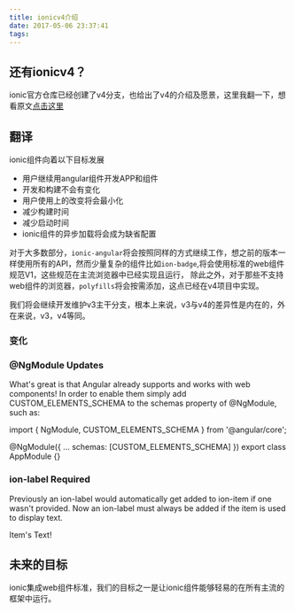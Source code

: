 ```yaml
---
title: ionicv4介绍
date: 2017-05-06 23:37:41
tags:
---
```

## 还有ionicv4？

ionic官方仓库已经创建了v4分支，也给出了v4的介绍及愿景，这里我翻一下，想看原文[点击这里](https://github.com/driftyco/ionic/blob/v4/README.md)

## 翻译

ionic组件向着以下目标发展
+ 用户继续用angular组件开发APP和组件
+ 开发和构建不会有变化
+ 用户使用上的改变将会最小化
+ 减少构建时间
+ 减少启动时间
+ ionic组件的异步加载将会成为缺省配置

对于大多数部分，`ionic-angular`将会按照同样的方式继续工作，想之前的版本一样使用所有的API，然而少量复杂的组件比如`ion-badge`,将会使用标准的web组件规范V1，这些规范在主流浏览器中已经实现且运行，
除此之外，对于那些不支持web组件的浏览器，`polyfills`将会按需添加，这点已经在v4项目中实现。

我们将会继续开发维护v3主干分支，根本上来说，v3与v4的差异性是内在的，外在来说，v3，v4等同。

### 变化

### @NgModule Updates

What's great is that Angular already supports and works with web components! In order to enable them simply add CUSTOM_ELEMENTS_SCHEMA to the schemas property of @NgModule, such as:

import { NgModule, CUSTOM_ELEMENTS_SCHEMA } from '@angular/core';

@NgModule({
  ...
  schemas: [CUSTOM_ELEMENTS_SCHEMA]
})
export class AppModule {}
### ion-label Required

Previously an ion-label would automatically get added to ion-item if one wasn't provided. Now an ion-label must always be added if the item is used to display text.

  <ion-item>
    <ion-label>Item's Text!</ion-label>
  </ion-item>


## 未来的目标
ionic集成web组件标准，我们的目标之一是让ionic组件能够轻易的在所有主流的框架中运行。